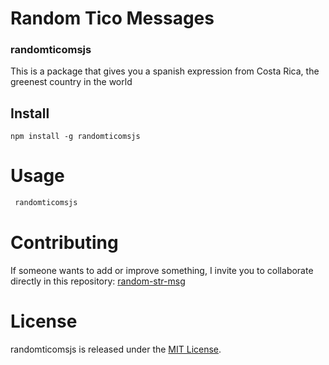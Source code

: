 # Random Tico Messages
### randomticomsjs

This is a package that gives you a spanish expression from Costa Rica, the greenest country in the world
## Install

```npm
npm install -g randomticomsjs
```

# Usage

```bash
 randomticomsjs
```

# Contributing

If someone wants to add or improve something, I invite you to collaborate directly in this repository: [random-str-msg](https://github.com/Gustavolando/randomticomsjs)

# License

randomticomsjs is released under the [MIT License](https://opensource.org/licenses/MIT).
